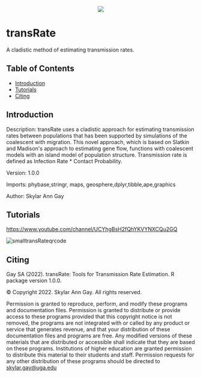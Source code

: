 <p align="center">
<img src = https://user-images.githubusercontent.com/82063761/180503180-f246f8f5-6ba3-4fb8-b9eb-e10b2eaf2df4.png>
</p>

# transRate
A cladistic method of estimating transmission rates.

## Table of Contents
* [Introduction](#introduction)
* [Tutorials](#tutorials)
* [Citing](#citing)

## Introduction
Description: transRate uses a cladistic approach for estimating transmission rates between populations that has been supported by simulations of the coalescent with migration. This novel approach, which is based on Slatkin and Madison's approach to estimating gene flow, functions with coalescent models with an island model of population structure. Transmission rate is defined as Infection Rate * Contact Probability.

Version: 1.0.0

Imports: phybase,stringr, maps, geosphere,dplyr,tibble,ape,graphics

Author: Skylar Ann Gay

## Tutorials
https://www.youtube.com/channel/UCYhgBsH2fQhYKVYNXCQu2GQ

![smalltransRateqrcode](https://user-images.githubusercontent.com/82063761/180520694-98112949-c864-4c92-9df9-8de73b9f6e7c.png)


## Citing
Gay SA (2022). transRate: Tools for Transmission Rate Estimation. R package version 1.0.0.


© Copyright 2022. Skylar Ann Gay. All rights reserved. 

Permission is granted to reproduce, perform, and modify these programs and documentation files. Permission is granted to distribute or provide access to these programs provided that this copyright notice is not removed, the programs are not integrated with or called by any product or service that generates revenue, and that your distribution of these documentation files and programs are free. Any modified versions of these materials that are distributed or accessible shall indicate that they are based on these programs. Institutions of higher education are granted permission to distribute this material to their students and staff. Permission requests for any other distribution of these programs should be directed to skylar.gay@uga.edu
